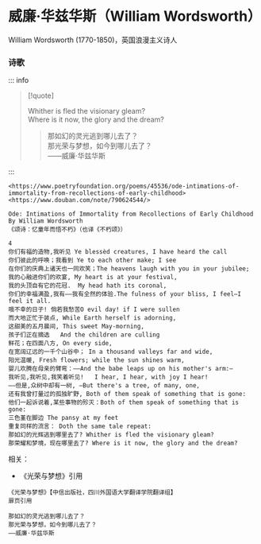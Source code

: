 # 威廉·华兹华斯（William Wordsworth）

William Wordsworth (1770-1850)，英国浪漫主义诗人

### 诗歌

::: info

> [!quote]
> 
> Whither is fled the visionary gleam?  
> Where is it now, the glory and the dream?  
> 
> > 那如幻的灵光逃到哪儿去了？  
> > 那光荣与梦想，如今到哪儿去了？  
> > ——威廉·华兹华斯  

:::

```
<https://www.poetryfoundation.org/poems/45536/ode-intimations-of-immortality-from-recollections-of-early-childhood>
<https://www.douban.com/note/790624544/>

Ode: Intimations of Immortality from Recollections of Early Childhood
By William Wordsworth
《颂诗：忆童年而悟不朽》（也译《不朽颂》）

4
你们有福的造物,我听见 Ye blessèd creatures, I have heard the call
你们彼此的呼唤；我看到 Ye to each other make; I see
在你们的庆典上诸天也一同欢笑；The heavens laugh with you in your jubilee;
我的心融进你们的欢宴, My heart is at your festival,
我的头顶自有它的花冠.  My head hath its coronal,
你们的幸福满盈,我有——我有全然的体验.The fulness of your bliss, I feel—I feel it all.
哦不幸的日子! 倘若我愁苦O evil day! if I were sullen
而大地正忙于装点, While Earth herself is adorning,
这甜美的五月晨间, This sweet May-morning,
孩子们正在摘选   And the children are culling
鲜花；在四面八方, On every side,
在宽阔辽远的一千个山谷中； In a thousand valleys far and wide,
阳光温暖, Fresh flowers; while the sun shines warm,
婴儿欢腾在母亲的臂弯：——And the babe leaps up on his mother's arm:—
我听见,我听见,我笑着听见!   I hear, I hear, with joy I hear!
——但是,众树中却有一树, —But there's a tree, of many, one,
还有我曾打量过的孤独旷野, Both of them speak of something that is gone:
他们一起诉说着,某些事物的殄灭：Both of them speak of something that is gone:
三色堇在脚边 The pansy at my feet
重复同样的流言： Doth the same tale repeat:
那如幻的光辉逃到哪里去了? Whither is fled the visionary gleam?
那荣耀和梦境，现在哪里去了? Where is it now, the glory and the dream?
```

相关：
- 《光荣与梦想》引用
```
《光荣与梦想》【中信出版社，四川外国语大学翻译学院翻译组】
扉页引用

那如幻的灵光逃到哪儿去了？
那光荣与梦想，如今到哪儿去了？
——威廉·华兹华斯
```
